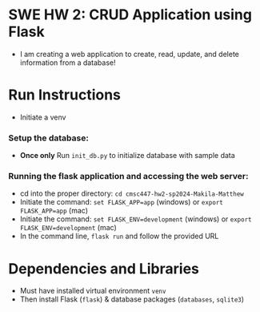 # SWE HW 2: CRUD Application using Flask
* I am creating a web application to create, read, update, and delete information from a database!

# Run Instructions
* Initiate a venv

### Setup the database:
* **Once only** Run `init_db.py` to initialize database with sample data

### Running the flask application and accessing the web server: 
* cd into the proper directory: `cd cmsc447-hw2-sp2024-Makila-Matthew`
* Initiate the command: `set FLASK_APP=app` (windows) or `export FLASK_APP=app` (mac)
* Initiate the command: `set FLASK_ENV=development` (windows) or `export FLASK_ENV=development` (mac)
* In the command line, `flask run` and follow the provided URL

# Dependencies and Libraries
* Must have installed virtual environment `venv`
* Then install Flask (`flask`) & database packages (`databases`, `sqlite3`)
